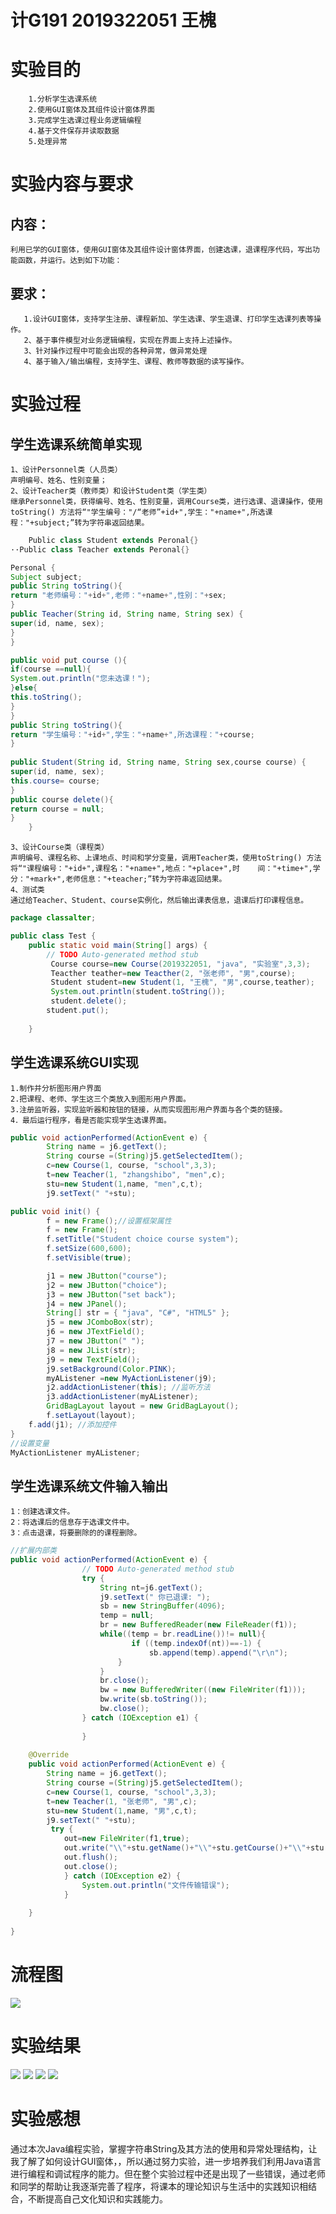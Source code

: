 # 计G191 2019322051 王槐
# 实验目的
        1.分析学生选课系统
        2.使用GUI窗体及其组件设计窗体界面
        3.完成学生选课过程业务逻辑编程
        4.基于文件保存并读取数据
        5.处理异常

# 实验内容与要求
## 内容：
    利用已学的GUI窗体，使用GUI窗体及其组件设计窗体界面，创建选课，退课程序代码，写出功能函数，并运行。达到如下功能：
## 要求：
       1.设计GUI窗体，支持学生注册、课程新加、学生选课、学生退课、打印学生选课列表等操作。
       2、基于事件模型对业务逻辑编程，实现在界面上支持上述操作。
       3、针对操作过程中可能会出现的各种异常，做异常处理
       4、基于输入/输出编程，支持学生、课程、教师等数据的读写操作。
# 实验过程
## 学生选课系统简单实现
    1、设计Personnel类（人员类）
    声明编号、姓名、性别变量；
    2、设计Teacher类（教师类）和设计Student类（学生类）
    继承Personnel类，获得编号、姓名、性别变量，调用Course类，进行选课、退课操作，使用toString() 方法将“"学生编号："/“老师”+id+",学生："+name+",所选课程："+subject;”转为字符串返回结果。
```java
	Public class Student extends Peronal{}
··Public class Teacher extends Peronal{}

Personal {
Subject subject;
public String toString(){
return "老师编号："+id+",老师："+name+",性别："+sex;
}
public Teacher(String id, String name, String sex) {
super(id, name, sex);
}
}

public void put course (){
if(course ==null){
System.out.println("您未选课！");
}else{
this.toString();
}
}
public String toString(){
return "学生编号："+id+",学生："+name+",所选课程："+course;
}
 
public Student(String id, String name, String sex,course course) {
super(id, name, sex);
this.course= course;
}
public course delete(){
return course = null;
}
	}
```
    3、设计Course类（课程类）
    声明编号、课程名称、上课地点、时间和学分变量，调用Teacher类，使用toString() 方法将“"课程编号："+id+",课程名："+name+",地点："+place+",时    间："+time+",学分："+mark+",老师信息："+teacher;”转为字符串返回结果。
    4、测试类
    通过给Teacher、Student、course实例化，然后输出课表信息，退课后打印课程信息。
```java
package classalter;

public class Test {
	public static void main(String[] args) {
		// TODO Auto-generated method stub
		 Course course=new Course(2019322051, "java", "实验室",3,3);
		 Teacther teather=new Teacther(2, "张老师", "男",course);
		 Student student=new Student(1, "王槐", "男",course,teather);
		 System.out.println(student.toString());
		 student.delete();
		student.put();
		 
	}
```
## 学生选课系统GUI实现
    1.制作并分析图形用户界面
    2.把课程、老师、学生这三个类放入到图形用户界面。
    3.注册监听器，实现监听器和按钮的链接，从而实现图形用户界面与各个类的链接。
    4．最后运行程序，看是否能实现学生选课界面。
```java
public void actionPerformed(ActionEvent e) {
		String name = j6.getText();
		String course =(String)j5.getSelectedItem();
		c=new Course(1, course, "school",3,3);
		t=new Teacher(1, "zhangshibo", "men",c);
		stu=new Student(1,name, "men",c,t);	   
      	j9.setText(" "+stu);	
```
```java
public void init() {
    	f = new Frame();//设置框架属性
    	f = new Frame();
    	f.setTitle("Student choice course system");  	 
        f.setSize(600,600);
        f.setVisible(true);

        j1 = new JButton("course");
        j2 = new JButton("choice");
        j3 = new JButton("set back");
        j4 = new JPanel();
        String[] str = { "java", "C#", "HTML5" };
        j5 = new JComboBox(str);
        j6 = new JTextField();
        j7 = new JButton(" ");
        j8 = new JList(str);
        j9 = new TextField();
        j9.setBackground(Color.PINK);
        myAListener =new MyActionListener(j9);
        j2.addActionListener(this); //监听方法     
        j3.addActionListener(myAListener);
        GridBagLayout layout = new GridBagLayout();
        f.setLayout(layout);
    f.add(j1); //添加控件
}
//设置变量
MyActionListener myAListener;
```
## 学生选课系统文件输入输出
    1：创建选课文件。
    2：将选课后的信息存于选课文件中。
    3：点击退课，将要删除的的课程删除。
```java
//扩展内部类
public void actionPerformed(ActionEvent e) {
				// TODO Auto-generated method stub
				try {
					String nt=j6.getText();
					j9.setText(" 你已退课: ");				
					sb = new StringBuffer(4096);
					temp = null;
					br = new BufferedReader(new FileReader(f1)); 
					while((temp = br.readLine())!= null){ 
					       if ((temp.indexOf(nt))==-1) {
					    	   sb.append(temp).append("\r\n");
						}       
					} 
					br.close(); 
					bw = new BufferedWriter((new FileWriter(f1))); 
					bw.write(sb.toString()); 
					bw.close();
				} catch (IOException e1) {
				
				}
	
	@Override
	public void actionPerformed(ActionEvent e) {
		String name = j6.getText();
		String course =(String)j5.getSelectedItem();
		c=new Course(1, course, "school",3,3);
		t=new Teacher(1, "张老师", "男",c);
		stu=new Student(1,name, "男",c,t);	   
      	j9.setText(" "+stu);
      	 try {
   	    	out=new FileWriter(f1,true);
   	    	out.write("\\"+stu.getName()+"\\"+stu.getCourse()+"\\"+stu.getTeather()+"\n");
   	    	out.flush();
   	    	out.close();
			} catch (IOException e2) {
				System.out.println("文件传输错误");
			}
		
	}
    
}
```
# 流程图
![](https://github.com/WangHuai0511/wanghuailxx/blob/master/流程图.png)
# 实验结果
![](https://github.com/WangHuai0511/wanghuailxx/blob/master/1.png)
![](https://github.com/WangHuai0511/wanghuailxx/blob/master/2.png)
![](https://github.com/WangHuai0511/wanghuailxx/blob/master/3.png)
![](https://github.com/WangHuai0511/wanghuailxx/blob/master/4.png)
# 实验感想
通过本次Java编程实验，掌握字符串String及其方法的使用和异常处理结构，让我了解了如何设计GUI窗体，，所以通过努力实验，进一步培养我们利用Java语言进行编程和调试程序的能力。但在整个实验过程中还是出现了一些错误，通过老师和同学的帮助让我逐渐完善了程序，将课本的理论知识与生活中的实践知识相结合，不断提高自己文化知识和实践能力。

